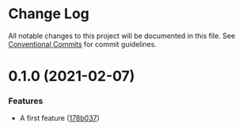 # Change Log

All notable changes to this project will be documented in this file.
See [Conventional Commits](https://conventionalcommits.org) for commit guidelines.

# 0.1.0 (2021-02-07)


### Features

* A first feature ([178b037](https://github.com/zedesk/learn-lerna/commit/178b037b24967e80ac86d49e6c57b04a8d81808b))
